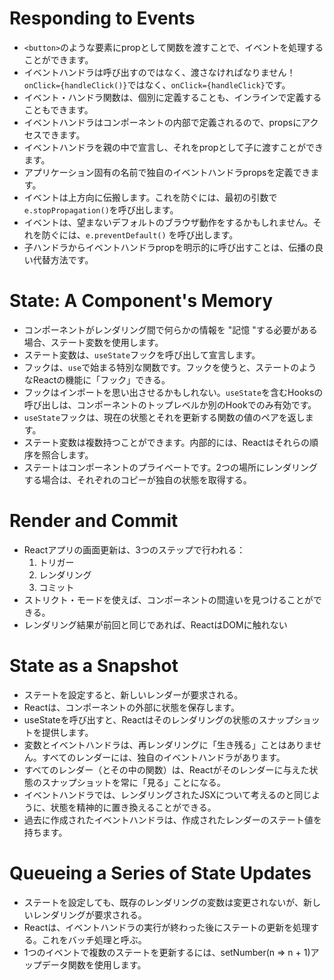 # Responding to Events
- `<button>`のような要素にpropとして関数を渡すことで、イベントを処理することができます。
- イベントハンドラは呼び出すのではなく、渡さなければなりません！`onClick={handleClick()}`ではなく、`onClick={handleClick}`です。
- イベント・ハンドラ関数は、個別に定義することも、インラインで定義することもできます。
- イベントハンドラはコンポーネントの内部で定義されるので、propsにアクセスできます。
- イベントハンドラを親の中で宣言し、それをpropとして子に渡すことができます。
- アプリケーション固有の名前で独自のイベントハンドラpropsを定義できます。
- イベントは上方向に伝搬します。これを防ぐには、最初の引数で`e.stopPropagation()`を呼び出します。
- イベントは、望まないデフォルトのブラウザ動作をするかもしれません。それを防ぐには、`e.preventDefault()` を呼び出します。
- 子ハンドラからイベントハンドラpropを明示的に呼び出すことは、伝播の良い代替方法です。
# State: A Component's Memory
- コンポーネントがレンダリング間で何らかの情報を "記憶 "する必要がある場合、ステート変数を使用します。
- ステート変数は、`useState`フックを呼び出して宣言します。
- フックは、`use`で始まる特別な関数です。フックを使うと、ステートのようなReactの機能に「フック」できる。
- フックはインポートを思い出させるかもしれない。`useState`を含むHooksの呼び出しは、コンポーネントのトップレベルか別のHookでのみ有効です。
- `useState`フックは、現在の状態とそれを更新する関数の値のペアを返します。
- ステート変数は複数持つことができます。内部的には、Reactはそれらの順序を照合します。
- ステートはコンポーネントのプライベートです。2つの場所にレンダリングする場合は、それぞれのコピーが独自の状態を取得する。
# Render and Commit
- Reactアプリの画面更新は、3つのステップで行われる：
  1. トリガー
  1. レンダリング
  1.  コミット
- ストリクト・モードを使えば、コンポーネントの間違いを見つけることができる。
- レンダリング結果が前回と同じであれば、ReactはDOMに触れない
# State as a Snapshot
- ステートを設定すると、新しいレンダーが要求される。
- Reactは、コンポーネントの外部に状態を保存します。
- useStateを呼び出すと、Reactはそのレンダリングの状態のスナップショットを提供します。
- 変数とイベントハンドラは、再レンダリングに「生き残る」ことはありません。すべてのレンダーには、独自のイベントハンドラがあります。
- すべてのレンダー（とその中の関数）は、Reactがそのレンダーに与えた状態のスナップショットを常に「見る」ことになる。
- イベントハンドラでは、レンダリングされたJSXについて考えるのと同じように、状態を精神的に置き換えることができる。
- 過去に作成されたイベントハンドラは、作成されたレンダーのステート値を持ちます。
# Queueing a Series of State Updates
- ステートを設定しても、既存のレンダリングの変数は変更されないが、新しいレンダリングが要求される。
- Reactは、イベントハンドラの実行が終わった後にステートの更新を処理する。これをバッチ処理と呼ぶ。
- 1つのイベントで複数のステートを更新するには、setNumber(n => n + 1)アップデータ関数を使用します。

